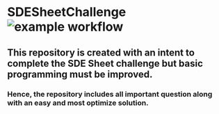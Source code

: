 # SDESheetChallenge  ![example workflow](https://img.shields.io/badge/DSA-Algo-blue)

## This repository is created with an intent to complete the SDE Sheet challenge but basic programming must be improved. 
<h3>Hence, the repository includes all important question along with an easy and most optimize solution.</h3>


